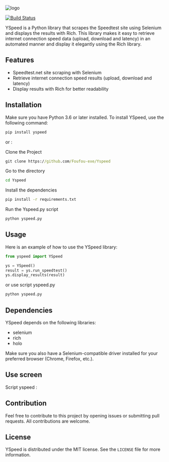 ![logo](https://socialify.git.ci/Foufou-exe/Yspeed/image?description=1&descriptionEditable=Yspeed%20is%20a%20library%20that%20scrapes%20the%20Speedtest%20site&font=Jost&forks=1&issues=1&logo=https%3A%2F%2Fraw.githubusercontent.com%2FFoufou-exe%2FYspeed%2Fdev%2F.github%2Fimages%2Foffice.svg&name=1&owner=1&pulls=1&stargazers=1&theme=Dark)

[![Build Status](https://app.travis-ci.com/Foufou-exe/Yspeed.svg?branch=main)](https://app.travis-ci.com/Foufou-exe/Yspeed)

YSpeed is a Python library that scrapes the Speedtest site using Selenium and displays the results with Rich. This library makes it easy to retrieve internet connection speed data (upload, download and latency) in an automated manner and display it elegantly using the Rich library.

## Features

- Speedtest.net site scraping with Selenium
- Retrieve internet connection speed results (upload, download and latency)
- Display results with Rich for better readability

## Installation

Make sure you have Python 3.6 or later installed. To install YSpeed, use the following command:

```python
pip install yspeed
```

or :

Clone the Project

```cmd
git clone https://github.com/Foufou-exe/Yspeed
```

Go to the directory

```cmd
cd Yspeed
```

Install the dependencies

```cmd
pip install -r requirements.txt
```

Run the Yspeed.py script

```cmd
python yspeed.py
```

## Usage

Here is an example of how to use the YSpeed library:

```python
from yspeed import YSpeed

ys = YSpeed()
result = ys.run_speedtest()
ys.display_results(result)
```

or use script yspeed.py

```bash
python yspeed.py
```

## Dependencies

YSpeed depends on the following libraries:

- selenium
- rich
- holo

Make sure you also have a Selenium-compatible driver installed for your preferred browser (Chrome, Firefox, etc.).

## Use screen

Script yspeed :

## Contribution

Feel free to contribute to this project by opening issues or submitting pull requests. All contributions are welcome.

## License

YSpeed is distributed under the MIT license. See the ``LICENSE`` file for more information.
